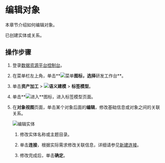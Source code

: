 # 编辑对象

本章节介绍如何编辑对象。

已创建实体或关系。

## 操作步骤

1.  登录[数据资源平台控制台](https://dataq.console.aliyun.com)。

2.  在菜单栏左上角，单击**![菜单](https://static-aliyun-doc.oss-accelerate.aliyuncs.com/assets/img/zh-CN/6504337061/p188771.png)**图标，选择**研发工作台**。

3.  单击**资产加工** \> **![语义建模](https://static-aliyun-doc.oss-accelerate.aliyuncs.com/assets/img/zh-CN/1290330161/p208848.png)** \> **标签模型**。

4.  单击**![进入](https://static-aliyun-doc.oss-accelerate.aliyuncs.com/assets/img/zh-CN/6504337061/p188815.png)**图标，进入标签模型页面。

5.  在**对象视图**页面，单击某个对象后面的**编辑**，修改基础信息或对象之间的关联关系。

    ![编辑实体](https://static-aliyun-doc.oss-accelerate.aliyuncs.com/assets/img/zh-CN/4036140161/p211938.png)

    1.  修改实体名称或主题目录。

    2.  单击**连接**，根据实际需求修改关联信息，详细请参见[新建连接]()。

    3.  修改完成后，单击**确定**。


